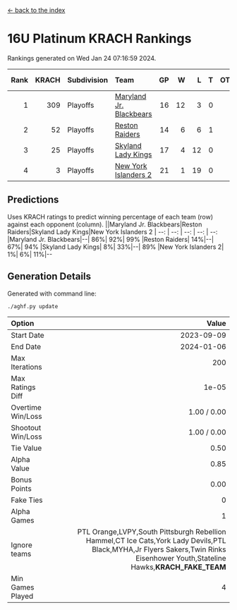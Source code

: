[<- back to the index](readme.md)
# 16U Platinum KRACH Rankings
Rankings generated on Wed Jan 24 07:16:59 2024.

Rank|KRACH|Subdivision|Team|GP|W|L|T|OTW|OTL|SoS|Exp Wins|Win Diff
---:|---:|:---|:---|---:|---:|---:|---:|---:|---:|---:|---:|---:
1|309|Playoffs|[Maryland Jr. Blackbears](https://gamesheetstats.com/seasons/3663/teams/140848/schedule)|16|12|3|0|0|1|469|12.8|-0.0
2|52|Playoffs|[Reston Raiders](https://gamesheetstats.com/seasons/3663/teams/140850/schedule)|14|6|6|1|1|0|263|8.4|0.0
3|25|Playoffs|[Skyland Lady Kings](https://gamesheetstats.com/seasons/3663/teams/140849/schedule)|17|4|12|0|1|0|254|5.9|0.0
4|3|Playoffs|[New York Islanders 2](https://gamesheetstats.com/seasons/3663/teams/140851/schedule)|21|1|19|0|0|1|273|1.9|0.0

## Predictions
Uses KRACH ratings to predict winning percentage of each team (row) against each opponent (column).
||Maryland Jr. Blackbears|Reston Raiders|Skyland Lady Kings|New York Islanders 2
| --: | --: | --: | --: | --: 
|Maryland Jr. Blackbears|--| 86%| 92%| 99%
|Reston Raiders| 14%|--| 67%| 94%
|Skyland Lady Kings|  8%| 33%|--| 89%
|New York Islanders 2|  1%|  6%| 11%|--

## Generation Details

Generated with command line:
```
./aghf.py update
```

| Option | Value |
| :----- | ----: |
| Start Date | 2023-09-09 |
| End Date | 2024-01-06 |
| Max Iterations | 200 |
| Max Ratings Diff | 1e-05 |
| Overtime Win/Loss | 1.00 / 0.00 |
| Shootout Win/Loss | 1.00 / 0.00 |
| Tie Value | 0.50 |
| Alpha Value | 0.85 |
| Bonus Points | 0.00 |
| Fake Ties | 0 |
| Alpha Games | 1 |
| Ignore teams | PTL Orange,LVPY,South Pittsburgh Rebellion Hammel,CT Ice Cats,York Lady Devils,PTL Black,MYHA,Jr Flyers Sakers,Twin Rinks Eisenhower Youth,Stateline Hawks,__KRACH_FAKE_TEAM__ |
| Min Games Played | 4 |

